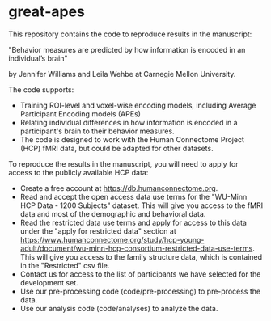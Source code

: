 # great-apes

This repository contains the code to reproduce results in the manuscript:

"Behavior measures are predicted by how information is encoded in an individual’s brain"

by Jennifer Williams and Leila Wehbe at Carnegie Mellon University.


The code supports:
- Training ROI-level and voxel-wise encoding models, including Average Participant Encoding models (APEs)
- Relating individual differences in how information is encoded in a participant's brain to their behavior measures.
- The code is designed to work with the Human Connectome Project (HCP) fMRI data, but could be adapted for other datasets.

To reproduce the results in the manuscript, you will need to apply for access to the publicly available HCP data:
- Create a free account at https://db.humanconnectome.org.
- Read and accept the open access data use terms for the "WU-Minn HCP Data - 1200 Subjects" dataset. This will give you access to the fMRI data and most of the demographic and behavioral data. 
- Read the restricted data use terms and apply for access to this data under the "apply for restricted data" section at https://www.humanconnectome.org/study/hcp-young-adult/document/wu-minn-hcp-consortium-restricted-data-use-terms. This will give you access to the family structure data, which is contained in the "Restricted" csv file.
- Contact us for access to the list of participants we have selected for the development set. 
- Use our pre-processing code (code/pre-processing) to pre-process the data. 
- Use our analysis code (code/analyses) to analyze the data.
